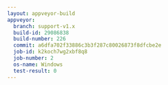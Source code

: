 ```yaml
---
layout: appveyor-build
appveyor:
  branch: support-v1.x
  build-id: 29086838
  build-number: 226
  commit: a6dfa702f33886c3b3f287c80026873f8dfcbe2e
  job-id: k2koch7wg2xbf8q8
  job-number: 2
  os-name: Windows
  test-result: 0
---
```

